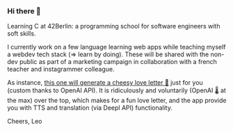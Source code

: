 ### Hi there 👋

Learning C at 42Berlin: a programming school for software engineers with soft skills.

I currently work on a few language learning web apps while teaching myself a webdev tech stack (=> learn by doing). These will be shared with the non-dev public as part of a marketing campaign in collaboration with a french teacher and instagrammer colleague.

As instance, [this one will generate a cheesy love letter 💌](https://loveletter-seven.vercel.app/) just for you (custom thanks to OpenAI API). It is ridiculously and voluntarily (OpenAI 🌡️ at the max) over the top, which makes for a fun love letter, and the app provide you with TTS and translation (via Deepl API) functionality.


Cheers,
Leo
<!--
**lmangall/lmangall** is a ✨ _special_ ✨ repository because its `README.md` (this file) appears on your GitHub profile.

Here are some ideas to get you started:

- 🔭 I’m currently working on ...
- 🌱 I’m currently learning ...
- 👯 I’m looking to collaborate on ...
- 🤔 I’m looking for help with ...
- 💬 Ask me about ...
- 📫 How to reach me: ...
- 😄 Pronouns: ...
- ⚡ Fun fact: ...
-->
